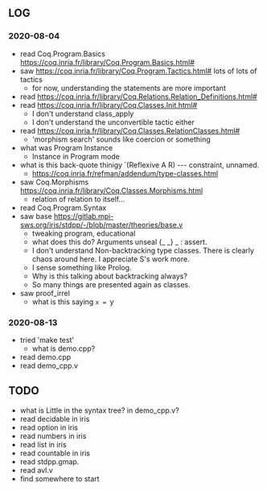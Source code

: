 ## LOG

### 2020-08-04

* read Coq.Program.Basics https://coq.inria.fr/library/Coq.Program.Basics.html#
* saw https://coq.inria.fr/library/Coq.Program.Tactics.html# lots of lots of tactics
    * for now, understanding the statements are more important
* read https://coq.inria.fr/library/Coq.Relations.Relation_Definitions.html#
* read https://coq.inria.fr/library/Coq.Classes.Init.html#
    * I don't understand class_apply
    * I don't understand the unconvertible tactic either
* read https://coq.inria.fr/library/Coq.Classes.RelationClasses.html#
    * 'morphism search' sounds like coercion or something
* what was Program Instance
    * Instance in Program mode
* what is this back-quote thinigy `(Reflexive A R) --- constraint, unnamed.
    * https://coq.inria.fr/refman/addendum/type-classes.html
* saw Coq.Morphisms https://coq.inria.fr/library/Coq.Classes.Morphisms.html
    * relation of relation to itself...
* read Coq.Program.Syntax
* saw base https://gitlab.mpi-sws.org/iris/stdpp/-/blob/master/theories/base.v
    * tweaking program, educational
    * what does this do? Arguments unseal {_ _} _ : assert.
    * I don't understand Non-backtracking type classes. There is clearly chaos around here.
      I appreciate S's work more.
    * I sense something like Prolog.
    * Why is this talking about backtracking always?
    * So many things are presented again as classes.
* saw proof_irrel
    * what is this saying `x = `y

### 2020-08-13

* tried 'make test'
    * what is demo.cpp?
* read demo.cpp
* read demo_cpp.v

## TODO

* what is Little in the syntax tree? in demo_cpp.v?
* read decidable in iris
* read option in iris
* read numbers in iris
* read list in iris
* read countable in iris
* read stdpp.gmap.
* read avl.v
* find somewhere to start
